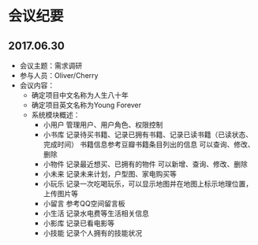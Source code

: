 # 会议纪要

## 2017.06.30

* 会议主题：需求调研
* 参与人员：Oliver/Cherry
* 会议内容：
    * 确定项目中文名称为人生八十年
    * 确定项目英文名称为Young Forever
    * 系统模块概述：
        * 小用户
            管理用户、用户角色、权限控制
        * 小书库
            记录待买书籍、记录已拥有书籍、记录已读书籍（已读状态、完成时间）
            书籍信息参考豆瓣书籍条目列出的信息
            可以查询、修改、删除
        * 小物件
            记录最近想买、已拥有的物件
            可以新增、查询、修改、删除
        * 小未来
            记录未来计划，户型图、家电购买等
        * 小玩乐
            记录一次吃喝玩乐，可以显示地图并在地图上标示地理位置，上传图片等
        * 小留言
            参考QQ空间留言板
        * 小生活
            记录水电费等生活相关信息
        * 小影库
            记录已看电影等
        * 小技能
            记录个人拥有的技能状况
